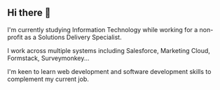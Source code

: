 ## Hi there 👋

I'm currently studying Information Technology while working for a non-profit as a Solutions Delivery Specialist. 

I work across multiple systems including Salesforce, Marketing Cloud, Formstack, Surveymonkey...

I'm keen to learn web development and software development skills to complement my current job. 

<!--
**jenniferehs/jenniferehs** is a ✨ _special_ ✨ repository because its `README.md` (this file) appears on your GitHub profile.

Here are some ideas to get you started:

- 🔭 I’m currently working on ...
- 🌱 I’m currently learning ...
- 👯 I’m looking to collaborate on ...
- 🤔 I’m looking for help with ...
- 💬 Ask me about ...
- 📫 How to reach me: ...
- 😄 Pronouns: ...
- ⚡ Fun fact: ...
-->
